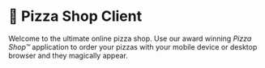 # 🍕 Pizza Shop Client

Welcome to the ultimate online pizza shop. Use our award winning _Pizza Shop™_ application to order your pizzas with your mobile device or desktop browser and they magically appear.
